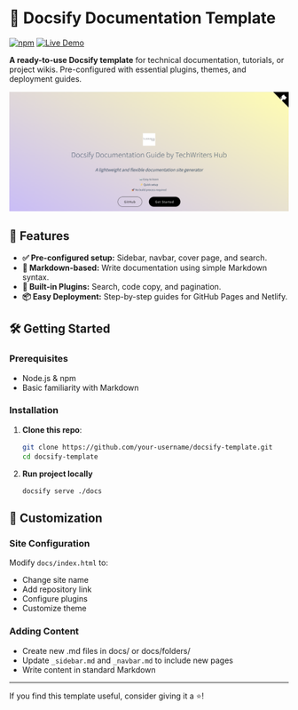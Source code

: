 # 📖 Docsify Documentation Template  

[![npm](https://img.shields.io/npm/v/docsify)](https://www.npmjs.com/package/docsify)
[![Live Demo](https://img.shields.io/badge/Demo-Live%20Site-green)](https://docsify-template.netlify.app/#/)

**A ready-to-use Docsify template** for technical documentation, tutorials, or project wikis. Pre-configured with essential plugins, themes, and deployment guides.  

![Docsify Template Preview](docs/img/Cover-page.png) 

## 🚀 Features
- **✅ Pre-configured setup:** Sidebar, navbar, cover page, and search.
- **📝 Markdown-based:** Write documentation using simple Markdown syntax.
- **🔌 Built-in Plugins:** Search, code copy, and pagination.
- **📦 Easy Deployment:** Step-by-step guides for GitHub Pages and Netlify.

## 🛠️ Getting Started  

### Prerequisites  
- Node.js & npm  
- Basic familiarity with Markdown  

### Installation  

1. **Clone this repo**:  
   ```bash
   git clone https://github.com/your-username/docsify-template.git
   cd docsify-template
   ```

2. **Run project locally**

    ```
    docsify serve ./docs   
    ```
## 🎨 Customization

### Site Configuration

Modify `docs/index.html` to:

- Change site name
- Add repository link
- Configure plugins
- Customize theme

### Adding Content

- Create new .md files in docs/ or docs/folders/
- Update `_sidebar.md` and `_navbar.md` to include new pages
- Write content in standard Markdown

---
If you find this template useful, consider giving it a ⭐!
